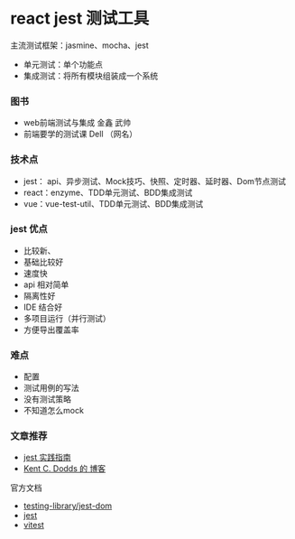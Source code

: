 # react  jest 测试工具

主流测试框架：jasmine、mocha、jest

- 单元测试：单个功能点
- 集成测试：将所有模块组装成一个系统

### 图书

- web前端测试与集成   金鑫 武帅
- 前端要学的测试课     Dell （网名）

### 技术点

- jest： api、异步测试、Mock技巧、快照、定时器、延时器、Dom节点测试
- react：enzyme、TDD单元测试、BDD集成测试
- vue：vue-test-util、TDD单元测试、BDD集成测试

### jest 优点

- 比较新、
- 基础比较好
- 速度快
- api 相对简单
- 隔离性好
- IDE 结合好
- 多项目运行（并行测试）
- 方便导出覆盖率

### 难点

- 配置
- 测试用例的写法
- 没有测试策略
- 不知道怎么mock

### 文章推荐

- [jest 实践指南](https://github.yanhaixiang.com/jest-tutorial/#%E7%9B%AE%E7%9A%84)
- [Kent C. Dodds 的 博客](https://testingjavascript.com/)

官方文档

- [testing-library/jest-dom](https://github.com/testing-library/jest-dom#installation)
- [jest](https://jestjs.io/docs/mock-functions)
- [vitest](https://cn.vitest.dev/guide/)